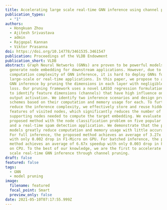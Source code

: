 ```yaml
---
title: Accelerating large scale real-time GNN inference using channel pruning
publication_types:
  - "1"
authors:
  - Hongkuan Zhou
  - Ajitesh Srivastava
  - admin
  - Rajgopal Kannan
  - Viktor Prasanna
doi: https://doi.org/10.14778/3461535.3461547
publication: Proceedings of the VLDB Endowment
publication_short: VLDB
abstract: Graph Neural Networks (GNNs) are proven to be powerful models to
  generate node embedding for downstream applications. However, due to the high
  computation complexity of GNN inference, it is hard to deploy GNNs for
  large-scale or real-time applications. In this paper, we propose to accelerate
  GNN inference by pruning the dimensions in each layer with negligible accuracy
  loss. Our pruning framework uses a novel LASSO regression formulation for GNNs
  to identify feature dimensions (channels) that have high influence on the
  output activation. We identify two inference scenarios and design pruning
  schemes based on their computation and memory usage for each. To further
  reduce the inference complexity, we effectively store and reuse hidden
  features of visited nodes, which significantly reduces the number of
  supporting nodes needed to compute the target embedding. We evaluate the
  proposed method with the node classification problem on five popular datasets
  and a real-time spam detection application. We demonstrate that the pruned GNN
  models greatly reduce computation and memory usage with little accuracy loss.
  For full inference, the proposed method achieves an average of 3.27x speedup
  with only 0.002 drop in F1-Micro on GPU. For batched inference, the proposed
  method achieves an average of 6.67x speedup with only 0.003 drop in F1-Micro
  on CPU. To the best of our knowledge, we are the first to accelerate large
  scale real-time GNN inference through channel pruning.
draft: false
featured: false
tags:
  - GNN
  - model pruning
image:
  filename: featured
  focal_point: Smart
  preview_only: false
date: 2021-05-10T07:17:55.999Z
---
```

